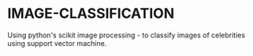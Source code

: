 # IMAGE-CLASSIFICATION
Using python's scikit image processing - to classify images of celebrities using support vector machine.
